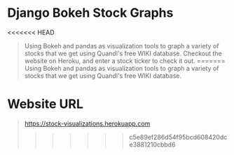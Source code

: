 # Django Bokeh Stock Graphs
<<<<<<< HEAD
> Using Bokeh and pandas as visualization tools to graph a variety of stocks that we get using Quandl's free WIKI database.
> Checkout the website on Heroku, and enter a stock ticker to check it out.
=======
> Using Bokeh and pandas as visualization tools to graph a variety of stocks that we get using Quandl's free WIKI database.


# Website URL
> https://stock-visualizations.herokuapp.com
>>>>>>> c5e89ef286d54f95bcd608420dce3881210cbbd6
